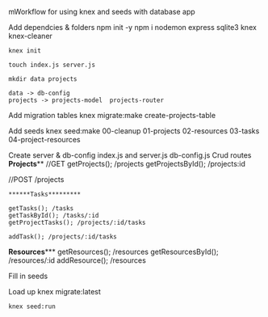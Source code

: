 mWorkflow for using knex and seeds with database app

Add dependcies & folders
    npm init -y
	npm i nodemon express sqlite3 knex knex-cleaner
	
	knex init
	
	touch index.js server.js
	
	mkdir data projects
	
	data -> db-config 
	projects -> projects-model  projects-router

Add migration tables
	knex migrate:make create-projects-table

Add seeds
	knex seed:make 00-cleanup
				   01-projects
				   02-resources
				   03-tasks
				   04-project-resources
	
Create server & db-config
index.js and server.js db-config.js
Crud routes
********Projects**********
//GET 
	getProjects(); /projects
	getProjectsById(); /projects:id
	

	
//POST
	/projects
	
	******Tasks*********

	getTasks(); /tasks
	getTaskById(); /tasks/:id
	getProjectTasks(); /projects/:id/tasks

	addTask(); /projects/:id/tasks
******Resources*********
	getResources(); /resources
	getResourcesById(); /resources/:id
	addResource(); /resources

Fill in seeds

Load up
	knex migrate:latest
	
	knex seed:run
